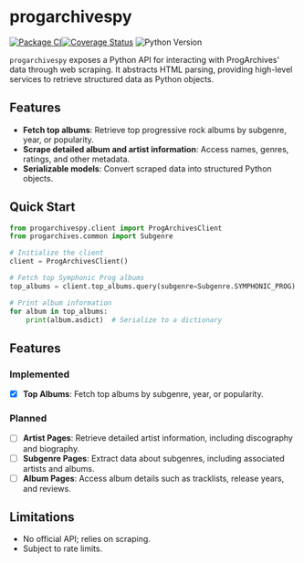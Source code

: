 # progarchivespy


[![Package CI](https://github.com/NCatalani/progarchivespy/actions/workflows/build.yml/badge.svg)](https://github.com/NCatalani/progarchivespy/actions/workflows/python-package.yml)[![Coverage Status](https://coveralls.io/repos/github/NCatalani/progarchivespy/badge.svg?branch=master)](https://coveralls.io/github/NCatalani/progarchivespy?branch=master)
![Python Version](https://img.shields.io/python/required-version-toml?tomlFilePath=https%3A%2F%2Fraw.githubusercontent.com%2FNCatalani%2Fprogarchivespy%2Frefs%2Fheads%2Fmaster%2Fpyproject.toml)

`progarchivespy` exposes a Python API for interacting with ProgArchives' data through web scraping. It abstracts HTML parsing, providing high-level services to retrieve structured data as Python objects.

## Features

- **Fetch top albums**: Retrieve top progressive rock albums by subgenre, year, or popularity.
- **Scrape detailed album and artist information**: Access names, genres, ratings, and other metadata.
- **Serializable models**: Convert scraped data into structured Python objects.

## Quick Start

```python
from progarchivespy.client import ProgArchivesClient
from progarchives.common import Subgenre

# Initialize the client
client = ProgArchivesClient()

# Fetch top Symphonic Prog albums
top_albums = client.top_albums.query(subgenre=Subgenre.SYMPHONIC_PROG)

# Print album information
for album in top_albums:
    print(album.asdict)  # Serialize to a dictionary
```

## Features

### Implemented
- [x] **Top Albums**: Fetch top albums by subgenre, year, or popularity.

### Planned
- [ ] **Artist Pages**: Retrieve detailed artist information, including discography and biography.
- [ ] **Subgenre Pages**: Extract data about subgenres, including associated artists and albums.
- [ ] **Album Pages**: Access album details such as tracklists, release years, and reviews.

## Limitations

- No official API; relies on scraping.
- Subject to rate limits.
